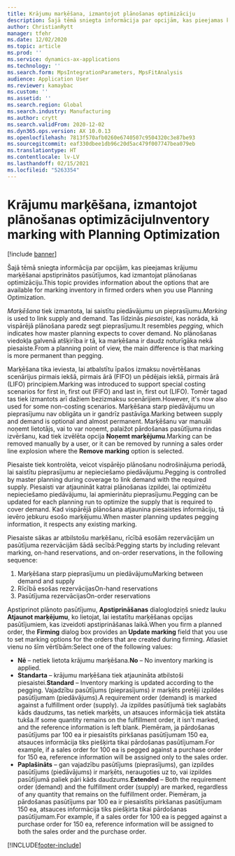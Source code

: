 ```yaml
---
title: Krājumu marķēšana, izmantojot plānošanas optimizāciju
description: Šajā tēmā sniegta informācija par opcijām, kas pieejamas krājumu marķēšanai apstiprinātos pasūtījumos, kad izmantojat plānošanas optimizāciju.
author: ChristianRytt
manager: tfehr
ms.date: 12/02/2020
ms.topic: article
ms.prod: ''
ms.service: dynamics-ax-applications
ms.technology: ''
ms.search.form: MpsIntegrationParameters, MpsFitAnalysis
audience: Application User
ms.reviewer: kamaybac
ms.custom: ''
ms.assetid: ''
ms.search.region: Global
ms.search.industry: Manufacturing
ms.author: crytt
ms.search.validFrom: 2020-12-02
ms.dyn365.ops.version: AX 10.0.13
ms.openlocfilehash: 7813f570afb0260e6740507c9504320c3e87be93
ms.sourcegitcommit: eaf330dbee1db96c20d5ac479f007747bea079eb
ms.translationtype: HT
ms.contentlocale: lv-LV
ms.lasthandoff: 02/15/2021
ms.locfileid: "5263354"
---
```

# <a name="inventory-marking-with-planning-optimization"></a><span data-ttu-id="0aa5c-103">Krājumu marķēšana, izmantojot plānošanas optimizāciju</span><span class="sxs-lookup"><span data-stu-id="0aa5c-103">Inventory marking with Planning Optimization</span></span>

[!include [banner](../../includes/banner.md)]

<span data-ttu-id="0aa5c-104">Šajā tēmā sniegta informācija par opcijām, kas pieejamas krājumu marķēšanai apstiprinātos pasūtījumos, kad izmantojat plānošanas optimizāciju.</span><span class="sxs-lookup"><span data-stu-id="0aa5c-104">This topic provides information about the options that are available for marking inventory in firmed orders when you use Planning Optimization.</span></span>

<span data-ttu-id="0aa5c-105">*Marķēšana* tiek izmantota, lai saistītu piedāvājumu un pieprasījumu.</span><span class="sxs-lookup"><span data-stu-id="0aa5c-105">*Marking* is used to link supply and demand.</span></span> <span data-ttu-id="0aa5c-106">Tas līdzinās *piesaistei*, kas norāda, kā vispārējā plānošana paredz segt pieprasījumu.</span><span class="sxs-lookup"><span data-stu-id="0aa5c-106">It resembles *pegging*, which indicates how master planning expects to cover demand.</span></span> <span data-ttu-id="0aa5c-107">No plānošanas viedokļa galvenā atšķirība ir tā, ka marķēšana ir daudz noturīgāka nekā piesaiste.</span><span class="sxs-lookup"><span data-stu-id="0aa5c-107">From a planning point of view, the main difference is that marking is more permanent than pegging.</span></span>

<span data-ttu-id="0aa5c-108">Marķēšana tika ieviesta, lai atbalstītu īpašos izmaksu novērtēšanas scenārijus pirmais iekšā, pirmais ārā (FIFO) un pēdējais iekšā, pirmais ārā (LIFO) principiem.</span><span class="sxs-lookup"><span data-stu-id="0aa5c-108">Marking was introduced to support special costing scenarios for first in, first out (FIFO) and last in, first out (LIFO).</span></span> <span data-ttu-id="0aa5c-109">Tomēr tagad tas tiek izmantots arī dažiem bezizmaksu scenārijiem.</span><span class="sxs-lookup"><span data-stu-id="0aa5c-109">However, it's now also used for some non-costing scenarios.</span></span> <span data-ttu-id="0aa5c-110">Marķēšana starp piedāvājumu un pieprasījumu nav obligāta un ir gandrīz pastāvīga.</span><span class="sxs-lookup"><span data-stu-id="0aa5c-110">Marking between supply and demand is optional and almost permanent.</span></span> <span data-ttu-id="0aa5c-111">Marķēšanu var manuāli noņemt lietotājs, vai to var noņemt, palaižot pārdošanas pasūtījuma rindas izvēršanu, kad tiek izvēlēta opcija **Noņemt marķējumu**.</span><span class="sxs-lookup"><span data-stu-id="0aa5c-111">Marking can be removed manually by a user, or it can be removed by running a sales order line explosion where the **Remove marking** option is selected.</span></span>

<span data-ttu-id="0aa5c-112">Piesaiste tiek kontrolēta, veicot vispārējo plānošanu nodrošinājuma periodā, lai saistītu pieprasījumu ar nepieciešamo piedāvājumu.</span><span class="sxs-lookup"><span data-stu-id="0aa5c-112">Pegging is controlled by master planning during coverage to link demand with the required supply.</span></span> <span data-ttu-id="0aa5c-113">Piesaisti var atjaunināt katrai plānošanas izpildei, lai optimizētu nepieciešamo piedāvājumu, lai apmierinātu pieprasījumu.</span><span class="sxs-lookup"><span data-stu-id="0aa5c-113">Pegging can be updated for each planning run to optimize the supply that is required to cover demand.</span></span> <span data-ttu-id="0aa5c-114">Kad vispārējā plānošana atjaunina piesaistes informāciju, tā ievēro jebkuru esošo marķējumu.</span><span class="sxs-lookup"><span data-stu-id="0aa5c-114">When master planning updates pegging information, it respects any existing marking.</span></span>

<span data-ttu-id="0aa5c-115">Piesaiste sākas ar atbilstošu marķēšanu, rīcībā esošām rezervācijām un pasūtījuma rezervācijām šādā secībā:</span><span class="sxs-lookup"><span data-stu-id="0aa5c-115">Pegging starts by including relevant marking, on-hand reservations, and on-order reservations, in the following sequence:</span></span>

1. <span data-ttu-id="0aa5c-116">Marķēšana starp pieprasījumu un piedāvājumu</span><span class="sxs-lookup"><span data-stu-id="0aa5c-116">Marking between demand and supply</span></span>
1. <span data-ttu-id="0aa5c-117">Rīcībā esošas rezervācijas</span><span class="sxs-lookup"><span data-stu-id="0aa5c-117">On-hand reservations</span></span>
1. <span data-ttu-id="0aa5c-118">Pasūtījuma rezervācijas</span><span class="sxs-lookup"><span data-stu-id="0aa5c-118">On-order reservations</span></span>

<span data-ttu-id="0aa5c-119">Apstiprinot plānoto pasūtījumu, **Apstiprināšanas** dialoglodziņš sniedz lauku **Atjaunot marķējumu**, ko lietojat, lai iestatītu marķēšanas opcijas pasūtījumiem, kas izveidoti apstiprināšanas laikā.</span><span class="sxs-lookup"><span data-stu-id="0aa5c-119">When you firm a planned order, the **Firming** dialog box provides an **Update marking** field that you use to set marking options for the orders that are created during firming.</span></span> <span data-ttu-id="0aa5c-120">Atlasiet vienu no šīm vērtībām:</span><span class="sxs-lookup"><span data-stu-id="0aa5c-120">Select one of the following values:</span></span>

- <span data-ttu-id="0aa5c-121">**Nē** – netiek lietota krājumu marķēšana.</span><span class="sxs-lookup"><span data-stu-id="0aa5c-121">**No** – No inventory marking is applied.</span></span>
- <span data-ttu-id="0aa5c-122">**Standarta** – krājumu marķēšana tiek atjaunināta atbilstoši piesaistei.</span><span class="sxs-lookup"><span data-stu-id="0aa5c-122">**Standard** – Inventory marking is updated according to the pegging.</span></span> <span data-ttu-id="0aa5c-123">Vajadzību pasūtījums (pieprasījums) ir marķēts pretēji izpildes pasūtījumam (piedāvājums).</span><span class="sxs-lookup"><span data-stu-id="0aa5c-123">A requirement order (demand) is marked against a fulfillment order (supply).</span></span> <span data-ttu-id="0aa5c-124">Ja izpildes pasūtījumā tiek saglabāts kāds daudzums, tas netiek marķēts, un atsauces informācija tiek atstāta tukša.</span><span class="sxs-lookup"><span data-stu-id="0aa5c-124">If some quantity remains on the fulfillment order, it isn't marked, and the reference information is left blank.</span></span> <span data-ttu-id="0aa5c-125">Piemēram, ja pārdošanas pasūtījums par 100 ea ir piesaistīts pirkšanas pasūtījumam 150 ea, atsauces informācija tiks piešķirta tikai pārdošanas pasūtījumam.</span><span class="sxs-lookup"><span data-stu-id="0aa5c-125">For example, if a sales order for 100 ea is pegged against a purchase order for 150 ea, reference information will be assigned only to the sales order.</span></span>
- <span data-ttu-id="0aa5c-126">**Paplašināts** – gan vajadzību pasūtījums (pieprasījums), gan izpildes pasūtījums (piedāvājums) ir marķēts, neraugoties uz to, vai izpildes pasūtījumā paliek pāri kāds daudzums.</span><span class="sxs-lookup"><span data-stu-id="0aa5c-126">**Extended** – Both the requirement order (demand) and the fulfillment order (supply) are marked, regardless of any quantity that remains on the fulfillment order.</span></span> <span data-ttu-id="0aa5c-127">Piemēram, ja pārdošanas pasūtījums par 100 ea ir piesaistīts pirkšanas pasūtījumam 150 ea, atsauces informācija tiks piešķirta tikai pārdošanas pasūtījumam.</span><span class="sxs-lookup"><span data-stu-id="0aa5c-127">For example, if a sales order for 100 ea is pegged against a purchase order for 150 ea, reference information will be assigned to both the sales order and the purchase order.</span></span>


[!INCLUDE[footer-include](../../../includes/footer-banner.md)]